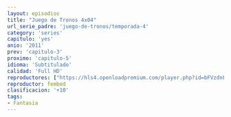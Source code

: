 ```yaml
---
layout: episodios
title: "Juego de Tronos 4x04"
url_serie_padre: 'juego-de-tronos/temporada-4'
category: 'series'
capitulo: 'yes'
anio: '2011'
prev: 'capitulo-3'
proximo: 'capitulo-5'
idioma: 'Subtitulado'
calidad: 'Full HD'
reproductores: ["https://hls4.openloadpremium.com/player.php?id=bFVzdnFtbTRVZFI2TjFYc0dKMkJ6bTJDRWozS3JXMWkyNi9YekY4YnFwM2d2TzBWa1pkL2VGcXpkd0lIMjNJTm9tL0RuODZCOHhEbTk4Q1dIeVBQVFE9PQ&sub=https://sub.cuevana2.io/vtt-sub/sub7/Game.Of.Thrones.S04E04.vtt"]
reproductor: fembed
clasificacion: '+10'
tags:
- Fantasia
---
```












